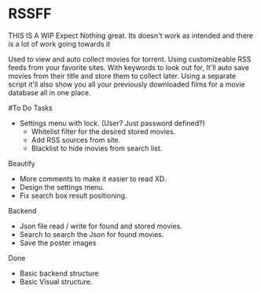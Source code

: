 # RSSFF

THIS IS A WIP
Expect Nothing great. Its doesn't work as intended and there is a lot of work going towards it

Used to view and auto collect movies for torrent. Using customizeable RSS feeds from your favorite sites. With keywords to look out for, It'll auto save movies from their title and store them to collect later. Using a separate script it'll also show you all your previously downloaded films for a movie database all in one place.

#To Do
Tasks
- Settings menu with lock. (User? Just password defined?)
  - Whitelist filter for the desired stored movies.
  - Add RSS sources from site.
  - Blacklist to hide movies from search list.

Beautify
- More comments to make it easier to read XD.
- Design the settings menu.
- Fix search box result positioning.

Backend
- Json file read / write for found and stored movies.
- Search to search the Json for found movies.
- Save the poster images

Done
- Basic backend structure
- Basic Visual structure.
